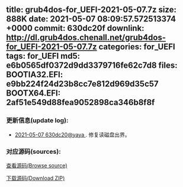 title: grub4dos-for_UEFI-2021-05-07.7z
size: 888K
date: 2021-05-07 08:09:57.572513374 +0000
commit: 630dc20f
downlink: http://dl.grub4dos.chenall.net/grub4dos-for_UEFI-2021-05-07.7z
categories: for_UEFI
tags: for_UEFI
md5: e6b0565df0372d9dd3379716fe62c7d8
files:
  BOOTIA32.EFI: e9bb224f24d23b8cc7e812d969d35c57
  BOOTX64.EFI: 2af51e549d88fea9052898ca346b8f8f
---

### 更新信息(update log):
  * [2021-05-07 630dc20@yaya ](https://github.com/chenall/grub4dos/commit/630dc20f6e6b184a87f227ddbf6e723721d38b1d)     ﻿. 修复读磁盘出界。


### 对应源码(sources):
  [查看源码(Browse source)](https://github.com/chenall/grub4dos/tree/630dc20f6e6b184a87f227ddbf6e723721d38b1d)

  [下载源码(Download ZIP)](https://github.com/chenall/grub4dos/archive/630dc20f6e6b184a87f227ddbf6e723721d38b1d.zip)
